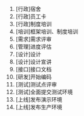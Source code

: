 1. [行政]宿舍
2. [行政]员工卡
3. [行政]制度培训
4. [培训]框架培训、制度培训
5. [需求]需求评审
6. [管理]进度评估
6. [设计]设计
7. [设计]设计宣讲
8. [接口]接口文档
9. [研发]开始编码
10. [测试]测试点评审
11. [测试]全面提交测试环境
12. [上线]发布演示环境
13. [上线]发布生产环境